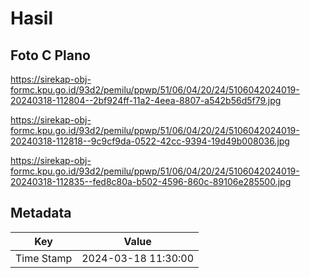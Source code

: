 # Hasil

## Foto C Plano

https://sirekap-obj-formc.kpu.go.id/93d2/pemilu/ppwp/51/06/04/20/24/5106042024019-20240318-112804--2bf924ff-11a2-4eea-8807-a542b56d5f79.jpg

https://sirekap-obj-formc.kpu.go.id/93d2/pemilu/ppwp/51/06/04/20/24/5106042024019-20240318-112818--9c9cf9da-0522-42cc-9394-19d49b008036.jpg

https://sirekap-obj-formc.kpu.go.id/93d2/pemilu/ppwp/51/06/04/20/24/5106042024019-20240318-112835--fed8c80a-b502-4596-860c-89106e285500.jpg


## Metadata

| Key        | Value               |
| ---------- | ------------------- |
| Time Stamp | 2024-03-18 11:30:00 |



